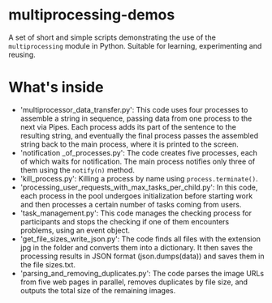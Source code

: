 # multiprocessing-demos
A set of short and simple scripts demonstrating the use of the `multiprocessing` module in Python. Suitable for learning, experimenting and reusing.
# What's inside
- 'multiprocessor_data_transfer.py': This code uses four processes to assemble a string in sequence, passing data from one process to the next via Pipes. Each process adds its part of the sentence to the resulting string, and eventually the final process passes the assembled string back to the main process, where it is printed to the screen.
- 'notification _of_processes.py': The code creates five processes, each of which waits for notification. The main process notifies only three of them using the `notify(n)` method.
- 'kill_process.py': Killing a process by name using `process.terminate()`.
- 'processing_user_requests_with_max_tasks_per_child.py': In this code, each process in the pool undergoes initialization before starting work and then processes a certain number of tasks coming from users.
- 'task_management.py': This code manages the checking process for participants and stops the checking if one of them encounters problems, using an event object.
- 'get_file_sizes_write_json.py': The code finds all files with the extension jpg in the folder and converts them into a dictionary. It then saves the processing results in JSON format (json.dumps(data)) and saves them in the file sizes.txt.
- 'parsing_and_removing_duplicates.py': The code parses the image URLs from five web pages in parallel, removes duplicates by file size, and outputs the total size of the remaining images.
